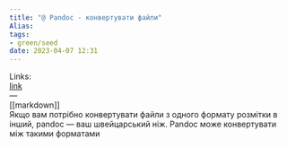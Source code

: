 ```yaml
---
title: "@ Pandoc - конвертувати файли"
Alias: 
tags:
- green/seed
date: 2023-04-07 12:31
---
```

Links:  
[link](https://pandoc.org/)  
—  
[[markdown]]  
Якщо вам потрібно конвертувати файли з одного формату розмітки в інший, pandoc — ваш швейцарський ніж. Pandoc може конвертувати між такими форматами
